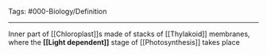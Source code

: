 Tags: #000-Biology/Definition 

---

Inner part of [[Chloroplast]]s made of stacks of [[Thylakoid]] membranes, where the **[[Light dependent]]** stage of [[Photosynthesis]] takes place
